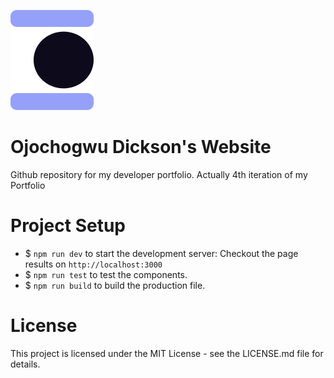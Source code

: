   ![Logo](/app/assets/logo.png)
# Ojochogwu Dickson's Website

Github repository for my developer portfolio. Actually 4th iteration of my Portfolio

# Project Setup


- $ `npm run dev` to start the development server: Checkout the page results on ```http://localhost:3000```
- $ `npm run test` to test the components.
- $ `npm run build` to build the production file.

# License

This project is licensed under the MIT License - see the LICENSE.md file for details.